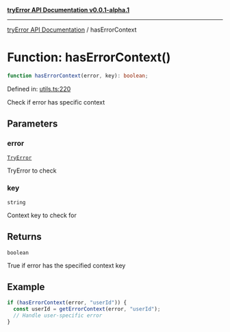 [**tryError API Documentation v0.0.1-alpha.1**](../index.md)

---

[tryError API Documentation](../index.md) / hasErrorContext

# Function: hasErrorContext()

```ts
function hasErrorContext(error, key): boolean;
```

Defined in: [utils.ts:220](https://github.com/oconnorjohnson/try-error/blob/e3ae0308069a4fba073f4543d527ad76373db795/src/utils.ts#L220)

Check if error has specific context

## Parameters

### error

[`TryError`](../interfaces/TryError.md)

TryError to check

### key

`string`

Context key to check for

## Returns

`boolean`

True if error has the specified context key

## Example

```typescript
if (hasErrorContext(error, "userId")) {
  const userId = getErrorContext(error, "userId");
  // Handle user-specific error
}
```
